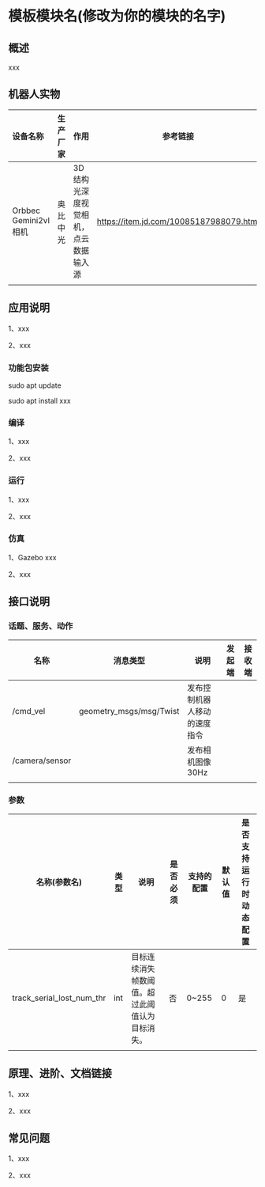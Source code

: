# 模板模块名(修改为你的模块的名字)

## 概述

xxx

## 机器人实物

| 设备名称             | 生产厂家 | 作用                                 | 参考链接                                |
| :------------------- | -------- | ------------------------------------ | --------------------------------------- |
| Orbbec Gemini2vl相机 | 奥比中光 | 3D结构光深度视觉相机，点云数据输入源 | https://item.jd.com/10085187988079.html |
|                      |          |                                      |                                         |

## 应用说明

1、xxx

2、xxx

### 功能包安装

sudo apt update

sudo apt install xxx

### 编译

1、xxx

2、xxx

### 运行

1、xxx

2、xxx

### 仿真

1、Gazebo xxx

2、xxx

## 接口说明

### 话题、服务、动作

| 名称           | 消息类型                | 说明                         | 发起端 | 接收端 |
| -------------- | ----------------------- | ---------------------------- | ------ | ------ |
| /cmd_vel       | geometry_msgs/msg/Twist | 发布控制机器人移动的速度指令 |        |        |
| /camera/sensor |                         | 发布相机图像 30Hz            |        |        |
|                |                         |                              |        |        |

### 参数

| 名称(参数名)              | 类型 | 说明                                           | 是否必须 | 支持的配置 | 默认值 | 是否支持运行时动态配置 |
| ------------------------- | ---- | ---------------------------------------------- | -------- | ---------- | ------ | ---------------------- |
| track_serial_lost_num_thr | int  | 目标连续消失帧数阈值。超过此阈值认为目标消失。 | 否       | 0~255      | 0      | 是                     |
|                           |      |                                                |          |            |        |                        |

## 原理、进阶、文档链接

1、xxx

2、xxx

## 常见问题

1、xxx

2、xxx
